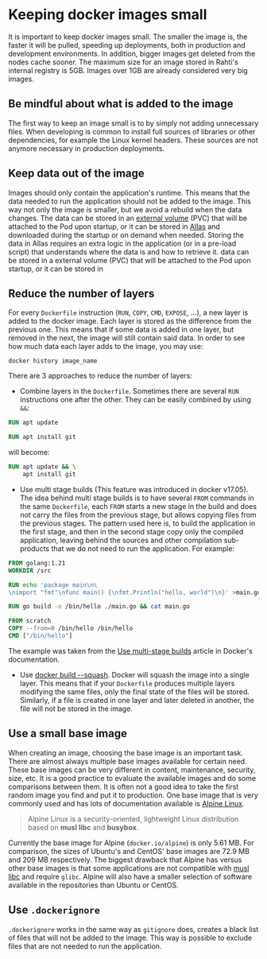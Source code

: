 # Keeping docker images small

It is important to keep docker images small. The smaller the image is, the faster it will be pulled, speeding up deployments, both in production and development environments. In addition, bigger images get deleted from the nodes cache sooner. The maximum size for an image stored in Rahti's internal registry is 5GB. Images over 1GB are already considered very big images.

## Be mindful about what is added to the image

The first way to keep an image small is to by simply not adding unnecessary files. When developing is common to install full sources of libraries or other dependencies, for example the Linux kernel headers. These sources are not anymore necessary in production deployments.

## Keep data out of the image

Images should only contain the application's runtime. This means that the data needed to run the application should not be added to the image. This way not only the image is smaller, but we avoid a rebuild when the data changes. The data can be stored in an [external volume](../storage/persistent.md) (PVC) that will be attached to the Pod upon startup, or it can be stored in [Allas](../../../data/Allas/index.md) and downloaded during the startup or on demand when needed. Storing the data in Allas requires an extra logic in the application (or in a pre-load script) that understands where the data is and how to retrieve it.
data can be stored in a external volume (PVC) that will be attached to the Pod upon startup, or it can be stored in

## Reduce the number of layers

For every `Dockerfile` instruction (`RUN`, `COPY`, `CMD`, `EXPOSE`, ...), a new layer is added to the docker image. Each layer is stored as the difference from the previous one. This means that if some data is added in one layer, but removed in the next, the image will still contain said data. In order to see how much data each layer adds to the image, you may use:

`docker history image_name`

There are 3 approaches to reduce the number of layers:

* Combine layers in the `Dockerfile`. Sometimes there are several `RUN` instructions one after the other. They can be easily combined by using `&&`:

```Dockerfile
RUN apt update

RUN apt install git
```

will become:

```Dockerfile
RUN apt update && \
    apt install git
```

* Use multi stage builds (This feature was introduced in docker v17.05). The idea behind multi stage builds is to have several `FROM` commands in the same `Dockerfile`, each `FROM` starts a new stage in the build and does not carry the files from the previous stage, but allows copying files from the previous stages. The pattern used here is, to build the application in the first stage, and then in the second stage copy only the compiled application, leaving behind the sources and other compilation sub-products that we do not need to run the application. For example:

```Dockerfile
FROM golang:1.21
WORKDIR /src

RUN echo 'package main\n\
\nimport "fmt"\nfunc main() {\nfmt.Println("hello, world")\n}' >main.go

RUN go build -o /bin/hello ./main.go && cat main.go

FROM scratch
COPY --from=0 /bin/hello /bin/hello
CMD ["/bin/hello"]
```

The example was taken from the [Use multi-stage builds](https://docs.docker.com/develop/develop-images/multistage-build/) article in Docker's documentation.

* Use [docker build --squash](https://docs.docker.com/engine/reference/commandline/build/#squash). Docker will squash the image into a single layer. This means that if your `Dockerfile` produces multiple layers modifying the same files, only the final state of the files will be stored. Similarly, if a file is created in one layer and later deleted in another, the file will not be stored in the image.

## Use a small base image

When creating an image, choosing the base image is an important task. There are almost always multiple base images available for certain need. These base images can be very different in content, maintenance, security, size, etc. It is a good practice to evaluate the available images and do some comparisons between them. It is often not a good idea to take the first random image you find and put it to production. One base image that is very commonly used and has lots of documentation available is [Alpine Linux](https://www.alpinelinux.org).

> Alpine Linux is a security-oriented, lightweight Linux distribution based on **musl libc** and **busybox**.

Currently the base image for Alpine (`docker.io/alpine`) is only 5.61 MB. For comparison, the sizes of Ubuntu's and CentOS' base images are 72.9 MB and 209 MB respectively. The biggest drawback that Alpine has versus other base images is that some applications are not compatible with [musl libc](https://en.wikipedia.org/wiki/Musl) and require `glibc`. Alpine will also have a smaller selection of software available in the repositories than Ubuntu or CentOS.

## Use `.dockerignore`

`.dockerignore` works in the same way as `gitignore` does, creates a black list of files that will not be added to the image. This way is possible to exclude files that are not needed to run the application.

